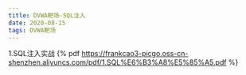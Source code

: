 ```yaml
---
title: DVWA靶场-SQL注入
date: 2020-08-15
tags: DVWA靶场
---
```

1.SQL注入实战
{% pdf https://frankcao3-picgo.oss-cn-shenzhen.aliyuncs.com/pdf/1.SQL%E6%B3%A8%E5%85%A5.pdf %}